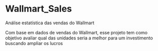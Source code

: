 # Wallmart_Sales
Análise estatística das vendas do Wallmart

Com base em dados de vendas do Wallmart, esse projeto tem como objetivo avaliar qual das unidades seria a melhor para um investimento buscando ampliar os lucros
